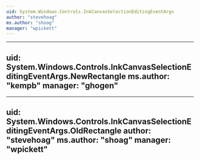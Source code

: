 ```yaml
---
uid: System.Windows.Controls.InkCanvasSelectionEditingEventArgs
author: "stevehoag"
ms.author: "shoag"
manager: "wpickett"
---
```


---
uid: System.Windows.Controls.InkCanvasSelectionEditingEventArgs.NewRectangle
ms.author: "kempb"
manager: "ghogen"
---

---
uid: System.Windows.Controls.InkCanvasSelectionEditingEventArgs.OldRectangle
author: "stevehoag"
ms.author: "shoag"
manager: "wpickett"
---
